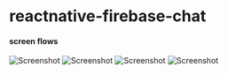 # reactnative-firebase-chat

#### screen flows

![Screenshot](screens/screen1.png)
![Screenshot](screens/screen2.png)
![Screenshot](screens/screen3.png)
![Screenshot](screens/screen4.png)

